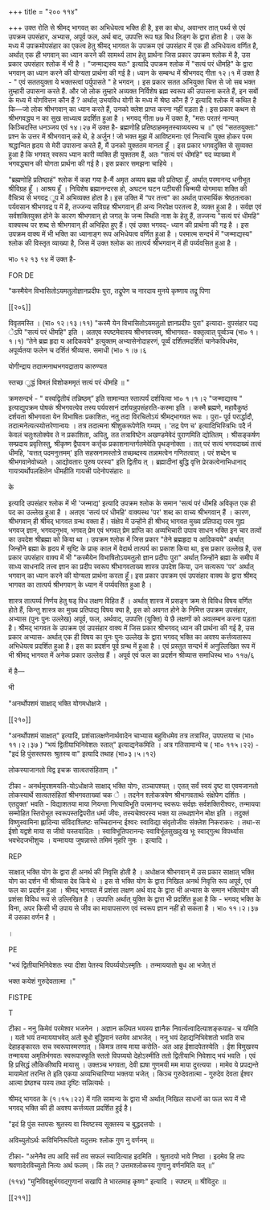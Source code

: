 +++
title = "२०० ११४"

+++
उक्त रोति से श्रीमद् भागवत् का अभिधेयत्व भक्ति ही है, इस का बोध, अवान्तर तात् पर्थ्य से एवं उपक्रम उपसंहार, अभ्यास, अपूर्व फल, अर्थ बाद, उपपत्ति रूप षड़ बिध लिङ्ग के द्वारा होता है । उस के मध्य में उपक्रमोपसंहार का एकत्व हेतु श्रीमद् भागवत के उपक्रम एवं उपसंहार में एक ही अभिधेयत्व वर्णित है, अर्थात् एक ही भगवान् का ध्यान करने की सामर्थ्य लाभ हेतु प्रार्थना जिस प्रकार उपक्रम श्लोक में है, उस प्रकार उपसंहार श्लोक में भी है । "जन्माद्यस्य यतः" इत्यादि उपक्रम श्लोक में "सत्यं परं धीमहि" के द्वारा भगवान् का ध्यान करने की योग्यता प्रार्थना की गई है। ध्यान के सम्बन्ध में श्रीभगवद् गीता १२।१ में उक्त है - " एवं सततयुक्ता ये भक्तस्त्वां पर्युपासते " हे भगवन् । इस प्रकार सतत अभियुक्त चित्त से जो सब भक्त तुम्हारी उपासना करते हैं. और जो लोक तुम्हारे अव्यक्त निर्विशेष ब्रह्म स्वरूप की उपासना करते हैं, इन सबों के मध्य में योगवित्तन कौन हैं ? अर्थात् उभयविध योगी के मध्य में श्रेष्ठ कौन हैं ? इत्यादि श्लोक में कथित है कि—जो लोक श्रीभगवान् का ध्यान करते हैं, उनको क्लेश प्राप्त करना नहीं पड़ता है। इस प्रकार कथन से श्रीभगवद्ध्य न का सुख साध्यत्व प्रदर्शित हुआ है । भगवद् गीता ७७ में उक्त है, "मत्तः परतरं नान्यत् किञ्चिदस्ति धनञ्जय एवं १४।२७ में उक्त है- ब्रह्मणोहि प्रतिष्ठाहममृतस्याव्ययस्य च ॥" एवं "सततयुक्ताः" प्रश्न के उत्तर में श्रीभगवान् कहे थे, हे अर्जुन ! जो भक्त मुझ में आविष्टमनाः एवं नित्याभि युक्त होकर परम श्रद्धान्वित हृदय से मेरी उपासना करते हैं, मैं उनको युक्ततम मानता हूँ । इस प्रकार भगवदुक्ति से सुव्यक्त हुआ है कि भगवत् स्वरूप ध्यान कारी व्यक्ति ही युक्ततम हैं, अतः “सत्यं परं धीमहि" पद व्याख्या में भगवद्ध्यान की योगता प्रार्थना की गई है। इस प्रकार समझना चाहिये । 

"ब्रह्मणोहि प्रतिष्ठाहं" श्लोक में कहा गया है-मैं अमृत अव्यय ब्रह्म की प्रतिष्ठा हूँ, अर्थात् परमानन्द धनीभूत श्रीविग्रह हूँ । आश्रय हूँ । निविशेष ब्रह्मानन्दरस हो, अघटन घटन पटीयसी चिन्मयी योगमाया शक्ति की वैचित्र्य से भगवद्र ूप में अभिव्यक्त होता है। इस उक्ति में “पर तत्त्व" का अर्थात् पारमार्थिक श्रेष्ठतत्वका पर्यवसान श्रीभगवद्र प में है, तज्जन्य सविग्रह श्रीभगवान् ही अन्य निरपेक्ष परतत्त्व है, व्यक्त हुआ है । सर्वज्ञ एवं सर्वशक्तियुक्त होने के कारण श्रीभगवान् हो जगत् के जन्म स्थिति नाश के हेतु हैं, तज्जन्य "सत्यं परं धीमहि" वाक्यस्थ पर शब्द से श्रीभगवान् ही अभिहित हुए हैं। एवं उक्त भगवद्- ध्यान की प्रार्थना की गइ है । इस उपक्रम वाक्य में भी भक्ति का ध्यानाङ्ग रूप अभिधेयत्व वर्णित हुआ है । परमात्म सन्दर्भ में "जन्माद्यस्य" श्लोक की विस्तृत व्याख्या है, जिस में उक्त श्लोक का तात्पर्य श्रीभगवान् में ही पर्य्यवसित हुआ है । 

भा० १२ १३ १४ में उक्त है- 

FOR DE 

"कस्मैयेन विभासितोऽयमतुलोज्ञानप्रदीपः पुरा, तद्रूपेण च नारदाय मुनये कृष्णाय तद्रू पिणा

[[२०६]]

विवृतमस्ति । (भा० १२।१३।११) "कस्मै येन विभासितोऽयमतुलो ज्ञानप्रदीपः पुरा" इत्यादा- वुपसंहार पद्य ेऽपि "सत्यं परं धीमहि" इति । अतएव स्पष्टमेवास्य श्रीभगवत्त्वम्, श्रीभागवत- वक्तृत्वात् पूर्व्वञ्च (भा० १।१।१) “तेने ब्रह्म हृदा य आदिकवये" इत्युक्तम् अभ्यासेनोदाहरणं, पूर्व्वं दर्शितमदर्शितं चानेकविधमेव, अपूर्व्वतया फलेन च दर्शितं श्रीव्यास. समाधी (भा० १।७।६ 

योगीन्द्राय तदात्मनाथभगवद्राताय कारुण्यत 

स्तच्छ ुद्धं विमलं विशोकममृतं सत्यं परं धीमहि ॥ " 

क्रमसन्दर्भ - " वस्वद्वितीयं तन्निष्ठम्” इति सामान्यत स्तात्पर्यं दर्शयित्वा भा० १।१।२ "जन्माद्यस्य " इत्याद्युपक्रम पोषकं श्रीभगवत्येव तस्य पर्यवसानं दर्शयन्नुपसंहरति-कस्मा इति । कस्मै ब्रह्मणे, महावैकुष्ठं दर्शयता श्रीभगवता येन विभाषितः प्रकाशितः, नतु तदा विरचितोऽयं श्रीमद्भागवत रूपः । पुरा- पूर्व परार्द्धादौ, तदात्मनेत्यत्स्योत्तरेणान्वयः । तत्र तदात्मना श्रीशुकरूपेणेति गम्यम् । 'तद्र पेण च' इत्यादिभिस्त्रिभिः पदै र्न केवलं चतुःश्लोक्येव ते न प्रकाशिता, अपितु, तत तत्राविष्टेन अखण्डमेवेदं पुराणमिति द्योतितम् । श्रीसङ्कर्षण सम्प्रदाय प्रवृत्तिस्तु, श्रीकृष्ण द्वैपायन कर्त्तृक प्रकाशनान्तर्गतमेवेति पृथङ्नोक्ता । तत् परं सत्यं भगवदाख्यं तत्त्वं धीमहि, 'यत्तत् पदमनुत्तमम्' इति सहस्रनामस्तोत्रे तच्छब्दस्य तन्नामत्वेन गणितत्वात् । परं शब्देन च श्रीभगवानेवोच्यते । आद्योवतारः पुरुष परस्य" इति द्वितीय त् । ब्रह्मादीनां बुद्धि वृत्ति प्रेरकत्वेनाभिधानाद् गायत्र्यर्थोपलक्षितेन धीमहीति गायत्त्री पदेनोपसंहारः ॥ 

के 

इत्यादि उपसंहार श्लोक में भी 'जन्माद्य' इत्यादि उपक्रम श्लोक के समान 'सत्यं परं धीमहि अविकृत एक ही पद का उल्लेख हुआ है । अतएव 'सत्यं परं धीमहि' वाक्यस्थ 'पर' शब्द का वाच्य श्रीभगवान् हैं । कारण, श्रीभगवान् ही श्रीमद् भागवत ग्रन्थ वक्ता हैं। संक्षेप में उन्होंने ही श्रीभद् भागवत मुख्य प्रतिपाद्य परम गुह्य भगवज् ज्ञान, भगवदनुभव, भगवत् प्रेम एवं भगवत् प्रेम प्राप्ति का अव्यभिचारी उपाय साधन भक्ति इन चार तत्वों का उपदेश श्रीब्रह्मा को किया था । उपक्रम श्लोक में जिस प्रकार "तेने ब्रह्महृदा य आदिकवये" अर्थात् जिन्होंने ब्रह्मा के हृदय में सृष्टि के प्राक् काल में वेदार्थ तात्पर्य का प्रकाश किया था, इस प्रकार उल्लेख है, उस प्रकार उपसंहार वाक्य में भी "कस्मैयेन विभाषितोऽयमतुलो ज्ञान प्रदीपः पुरा" अर्थात् जिन्होंने ब्रह्मा के समीप में साध्य साधनादि तत्त्व ज्ञान का प्रदीप स्वरूप श्रीभागवताख्य शास्त्र उपदेश किया, उन सत्यरूप 'पर' अर्थात् भगवान् का ध्यान करने की योग्यता प्रार्थना करता हूँ। इस प्रकार उपक्रम एवं उपसंहार वाक्य के द्वारा श्रीमद् भागवत का तात्पर्य श्रीभगवान् के ध्यान में पर्य्यवसित हुआ है । 

शास्त्र तात्पर्य्य निर्णय हेतु षड् विध लक्षण विहित हैं । अर्थात् शास्त्र में प्रसङ्ग क्रम से विविध विषय वर्णित होते हैं, किन्तु शास्त्र का मुख्य प्रतिपाद्य विषय क्या है, इस को अवगत होने के निमित्त उपक्रम उपसंहार, अभ्यास (पुनः पुनः उल्लेख) अपूर्व, फल, अर्थवाद, उपपत्ति (युक्ति) ये छै लक्षणों को अवलम्बन करना पड़ता है। श्रीमद् भागवत के उपक्रम एवं उपसंहार वाक्य में जिस प्रकार श्रीभगवद् ध्यान की प्रार्थना की गई है, उस प्रकार अभ्यास- अर्थात् एक ही विषय का पुनः पुनः उल्लेख के द्वारा भगवद् भक्ति का अवश्य कर्त्तव्यतारूप अभिधेयत्व प्रदर्शित हुआ है। इस का प्रदर्शन पूर्व ग्रन्थ में हुआ है । एवं प्रस्तुत सन्दर्भ में अनुल्लिखित रूप में भी श्रीमद् भागवत में अनेक प्रकार उल्लेख हैं । अपूर्व एवं फल का प्रदर्शन श्रीव्यास समाधिस्थ भा० ११७/६ 

में है— 

भी 

"अनर्थोपशमं साक्षाद् भक्ति योगमधोक्षजे । 

[[२१०]] 

"अनर्थोपशमं साक्षात्" इत्यादि, प्रशंसालक्षणेनार्थवादेन चाभ्यास बहुविधमेव तत्र तत्रास्ति, उपपत्तया च (भा० ११।२।३७ ) “भयं द्वितीयाभिनिवेशतः स्तात्" इत्याद्यनेकमिति । अत्र गतिसामान्ये च ( भा० ११५।२२) - "इदं हि पुंसस्तपसः श्रुतस्य वा" इत्यादि तथाह (भा०३।५।१२) 

लोकस्याजानतो विद्व इचक्र सात्वतसंहिताम् ।" 

टीका - अनर्थमुपशमयति-योऽधोक्षजे साक्षाद् भक्ति योगः, तञ्चापश्यत् । एतत् सर्वं स्वयं दृष्ट वा एवमजानतो लोकस्यार्थे सात्वतसंहितां श्रीभगवताख्यां चक े । तदनेन श्लोकत्रयेण श्रीभागवतार्थः संक्षेपेण दर्शितः । एतदुक्त' भवति - विद्याशतया माया नियन्ता नित्याविभूति परमानन्द स्वरूपः सर्वज्ञः सर्वशक्तिरीश्वरः, तन्मायया सम्मोहित स्तिरोभूत स्वरूपस्तद्विपरीत धर्मा जीवः, तस्यचेश्वरस्य भक्त या लब्धज्ञानेन मोक्ष इति । तदुक्तं विष्णुस्वामिना ह्लादिन्या संविदाश्लिष्टः सच्चिदानन्द ईश्वरः स्वाविद्या संवृतोजीवः संक्लेश निकराकरः । तथा-स ईशो यद्वशे माया स जीवो यस्तयादितः । स्वाविभूतिपरानन्दः स्वाविर्भूतसुखदुःख भूः स्वाद्गुत्थ विपर्थ्यास भवभेदजभीशुचः । यन्मायया जुषन्नास्ते तमिमं नृहरि नुमः । इत्यादि । 

REP 

साक्षात् भक्ति योग के द्वारा ही अनर्थ की निवृत्ति होती है । अधोक्षज श्रीभगवान् में उस प्रकार साक्षात् भक्ति योग का दर्शन भी श्रीव्यास देव किये थे । इस से भक्ति योग के द्वारा निखिल अनर्थ निवृत्ति रूप अपूर्व, एवं फल का प्रदर्शन हुआ । श्रीमद् भागवत में प्रशंसा लक्षण अर्थ वाद के द्वारा भी अभ्यास के समान भक्तियोग की प्रशंसा विविध रूप से उल्लिखित है । उपपत्ति अर्थात् युक्ति के द्वारा भी प्रदर्शित हुआ है कि - भगवद् भक्ति के विना, अपर किसी भी उपाय से जीव का मायापसारण एवं स्वरूप ज्ञान नहीं हो सकता है । भा० ११।२।३७ में उसका वर्णन है । 

। 

PE 

"भयं द्वितीयाभिनिवेशतः स्या दीशा पेतस्य विपर्य्ययोऽस्मृतिः । तन्माययातो बुध आ भजेत् तं 

भक्त कयेशं गुरुदेवतात्मा ।" 

FISTPE 

T 

टीका - ननु किमेवं परमेश्वर भजनेन । अज्ञान कल्पित भयस्य ज्ञानैक निवर्त्यत्वादित्याशङ्कयाह- च यमिति । यतो भयं तन्माययाभवेत् अतो बुधो बुद्धिमानं स्तमेव आभजेत् । ननु भयं देहाद्यनिभिवेशतो भवति सच देहाहङ्कारतः सच स्वरूपास्मरणात् । किमत्र तस्य माया करोति- अत आह ईशादपेतस्येति । ईश विमुखस्य तन्मायया अमृतिर्भगवतः स्वरूपास्फूति स्ततो विपय्ययो देहोऽस्मीति ततो द्वितीयाभि निवेशाद् भयं भवति । एवं हि प्रसिद्धं लौकिकीष्वपि मायासु । उक्तञ्च भगवता, देवी ह्यषा गुणमयी मम माया दुरत्यया । मामेव ये प्रपद्यन्ते मायामेतां तरन्ति ते इति एकया अव्यभिचारिण्या भक्तया भजेत् । किञ्च गुरुदेवतात्मा - गुरुदेव देवता ईश्वर आत्मा प्रेष्ठश्च यस्य तथा दृष्टिः सन्नित्यर्थः । 

श्रीमद् भागवत के (१।१५।२२) में गति सामान्य के द्वारा भी अर्थात् निखिल साधनों का फल रूप में भी भगवद् भक्ति की ही अवश्य कर्त्तव्यता प्रदर्शित हुई है। 

"इदं हि पुंस स्तपसः श्रुतस्य वा स्विष्टस्य सूक्तस्य च बुद्धदत्तयोः । 

अविच्युतोऽर्थः कविभिनिरूपितो यदुत्तमः श्लोक गुण नु वर्णनम् ॥ 

टीका- "अनेनैव तप आदि सर्वं तव सफलं स्यादित्याह इदमिति । श्रुतादयो भावे निष्ठा । इदमेव हि तपः श्रवणादेरविच्युतो नित्यः अर्थ फलम् । किं तत् ? उत्तमश्लोकस्य गुणानु वर्णनमिति यत् ॥” 



(११४) "मुनिविवक्षुर्भगवद्गुणानां सखापि ते भारतमाह कृष्णः" इत्यादि । स्पष्टम् ॥ श्रीविदुरः ॥ 

[[२११]]

